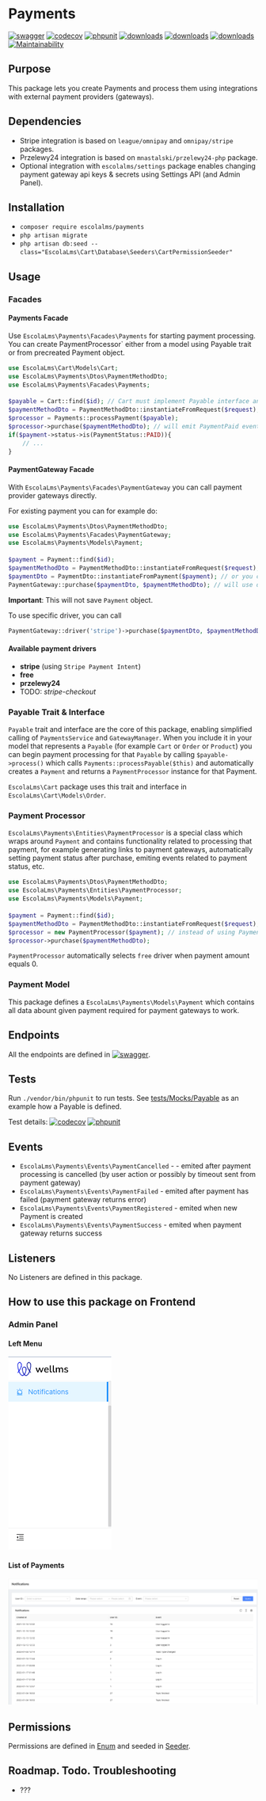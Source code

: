 # Payments

[![swagger](https://img.shields.io/badge/documentation-swagger-green)](https://escolalms.github.io/payments/)
[![codecov](https://codecov.io/gh/EscolaLMS/Files/branch/main/graph/badge.svg?token=NRAN4R8AGZ)](https://codecov.io/gh/EscolaLMS/payments)
[![phpunit](https://github.com/EscolaLMS/payments/actions/workflows/test.yml/badge.svg)](https://github.com/EscolaLMS/payments/actions/workflows/test.yml)
[![downloads](https://img.shields.io/packagist/dt/escolalms/payments)](https://packagist.org/packages/escolalms/payments)
[![downloads](https://img.shields.io/packagist/v/escolalms/payments)](https://packagist.org/packages/escolalms/payments)
[![downloads](https://img.shields.io/packagist/l/escolalms/payments)](https://packagist.org/packages/escolalms/payments)
[![Maintainability](https://api.codeclimate.com/v1/badges/e42a94f20c76b719fc38/maintainability)](https://codeclimate.com/github/EscolaLMS/payments/maintainability)

## Purpose

This package lets you create Payments and process them using integrations with external payment providers (gateways).

## Dependencies

- Stripe integration is based on `league/omnipay` and `omnipay/stripe` packages.
- Przelewy24 integration is based on `mnastalski/przelewy24-php` package.
- Optional integration with `escolalms/settings` package enables changing payment gateway api keys & secrets using Settings API (and Admin Panel).

## Installation

- `composer require escolalms/payments`
- `php artisan migrate`
- `php artisan db:seed --class="EscolaLms\Cart\Database\Seeders\CartPermissionSeeder"`

## Usage

### Facades

#### Payments Facade

Use `EscolaLms\Payments\Facades\Payments` for starting payment processing.
You can create PaymentProcessor` either from a model using Payable trait or from precreated Payment object.

```php
use EscolaLms\Cart\Models\Cart;
use EscolaLms\Payments\Dtos\PaymentMethodDto;
use EscolaLms\Payments\Facades\Payments;

$payable = Cart::find($id); // Cart must implement Payable interface and use Payable trait
$paymentMethodDto = PaymentMethodDto::instantiateFromRequest($request);
$processor = Payments::processPayment($payable);
$processor->purchase($paymentMethodDto); // will emit PaymentPaid event on success
if($payment->status->is(PaymentStatus::PAID)){
    // ...
}
```

#### PaymentGateway Facade

With `EscolaLms\Payments\Facades\PaymentGateway` you can call payment provider gateways directly.

For existing payment you can for example do:

```php
use EscolaLms\Payments\Dtos\PaymentMethodDto;
use EscolaLms\Payments\Facades\PaymentGateway;
use EscolaLms\Payments\Models\Payment;

$payment = Payment::find($id);
$paymentMethodDto = PaymentMethodDto::instantiateFromRequest($request);
$paymentDto = PaymentDto::instantiateFromPayment($payment); // or you can create it manually
PaymentGateway::purchase($paymentDto, $paymentMethodDto); // will use default payment driver
```

**Important**: This will not save `Payment` object.

To use specific driver, you can call

```php
PaymentGateway::driver('stripe')->purchase($paymentDto, $paymentMethodDto);
```

#### Available payment drivers

- **stripe** (using `Stripe Payment Intent`)
- **free**
- **przelewy24**
- TODO: _stripe-checkout_

### Payable Trait & Interface

`Payable` trait and interface are the core of this package, enabling simplified calling of `PaymentsService` and `GatewayManager`.
When you include it in your model that represents a `Payable` (for example `Cart` or `Order` or `Product`) you can begin payment processing for that `Payable` by calling `$payable->process()`
which calls `Payments::processPayable($this)` and automatically creates a `Payment` and returns a `PaymentProcessor` instance for that Payment.

`EscolaLms\Cart` package uses this trait and interface in `EscolaLms\Cart\Models\Order`.

### Payment Processor

`EscolaLms\Payments\Entities\PaymentProcessor` is a special class which wraps around `Payment`
and contains functionality related to processing that payment, for example generating links to payment gateways, automatically setting payment status after purchase, emiting events related to payment status, etc.

```php
use EscolaLms\Payments\Dtos\PaymentMethodDto;
use EscolaLms\Payments\Entities\PaymentProcessor;
use EscolaLms\Payments\Models\Payment;

$payment = Payment::find($id);
$paymentMethodDto = PaymentMethodDto::instantiateFromRequest($request);
$processor = new PaymentProcessor($payment); // instead of using Payments facade
$processor->purchase($paymentMethodDto);
```

`PaymentProcessor` automatically selects `free` driver when payment amount equals 0.

### Payment Model

This package defines a `EscolaLms\Payments\Models\Payment` which contains all data abount given payment required for payment gateways to work.

## Endpoints

All the endpoints are defined in [![swagger](https://img.shields.io/badge/documentation-swagger-green)](https://escolalms.github.io/payments/).

## Tests

Run `./vendor/bin/phpunit` to run tests. See [tests/Mocks/Payable](tests/Mocks/Payable.php) as an example how a Payable is defined.

Test details: [![codecov](https://codecov.io/gh/EscolaLMS/Files/branch/main/graph/badge.svg?token=NRAN4R8AGZ)](https://codecov.io/gh/EscolaLMS/payments)
[![phpunit](https://github.com/EscolaLMS/payments/actions/workflows/test.yml/badge.svg)](https://github.com/EscolaLMS/payments/actions/workflows/test.yml)

## Events

- `EscolaLms\Payments\Events\PaymentCancelled` - - emited after payment processing is cancelled (by user action or possibly by timeout sent from payment gateway)
- `EscolaLms\Payments\Events\PaymentFailed` - emited after payment has failed (payment gateway returns error)
- `EscolaLms\Payments\Events\PaymentRegistered` - emited when new Payment is created
- `EscolaLms\Payments\Events\PaymentSuccess` - emited when payment gateway returns success

## Listeners

No Listeners are defined in this package.

## How to use this package on Frontend

### Admin Panel

#### **Left Menu**

![Admin panel menu](./docs/payments/menu.png "Admin panel menu")

#### **List of Payments**

![List of Payments](./docs/payments/list.png "List of Payments")

## Permissions

Permissions are defined in [Enum](https://github.com/EscolaLMS/Payments/blob/main/src/Enums/CartPermissionsEnum.php) and seeded in [Seeder](https://github.com/EscolaLMS/Payments/blob/main/database/seeders/CartPermissionSeeder.php).

## Roadmap. Todo. Troubleshooting

- ???
